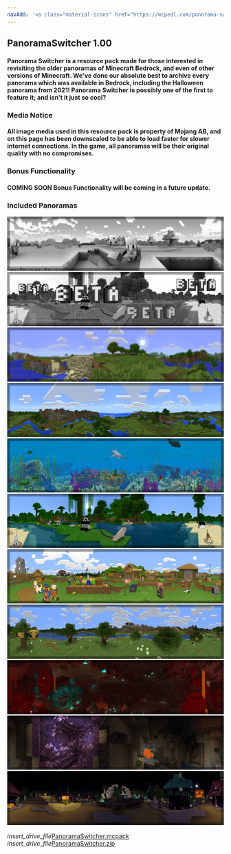 ```yaml
---
navAdd: '<a class="material-icons" href="https://mcpedl.com/panorama-switcher-pack-1/">link</a>'
---
```

## PanoramaSwitcher 1.00
#### Panorama Switcher is a resource pack made for those interested in revisiting the older panoramas of Minecraft Bedrock, and even of other versions of Minecraft. We've done our absolute best to archive every panorama which was available in Bedrock, including the Halloween panorama from 2021! Panorama Switcher is possibly one of the first to feature it; and isn't it just so cool?
### Media Notice
#### All image media used in this resource pack is property of Mojang AB, and on this page has been downscaled to be able to load faster for slower internet connections. In the game, all panoramas will be their original quality with no compromises.
### Bonus Functionality
#### **COMING SOON** Bonus Functionality will be coming in a future update.
### Included Panoramas
![Image](./upload/panorama-switcher_2.png)
![Image](./upload/panorama-switcher_3.png)
![Image](./upload/panorama-switcher_4.png)
![Image](./upload/panorama-switcher_5.png)
![Image](./upload/panorama-switcher_6.png)
![Image](./upload/panorama-switcher_7.png)
![Image](./upload/panorama-switcher_8.png)
![Image](./upload/panorama-switcher_9.png)
![Image](./upload/panorama-switcher_10.png)
![Image](./upload/panorama-switcher_11.png)
![Image](./upload/panorama-switcher_12.png)
<div class="filedownload-container"><i class="material-icons">insert_drive_file</i><a href="https://drive.google.com/uc?confirm=t&id=1DcJ8tiBFyN7p1T5G18dsgxKZb1y2Shqb">PanoramaSwitcher.mcpack</a></div>
<div class="filedownload-container"><i class="material-icons">insert_drive_file</i><a href="https://drive.google.com/uc?confirm=t&id=1_d7G3IYNe2pcmVsnPQOc1nI49ucKITPo">PanoramaSwitcher.zip</a></div>
